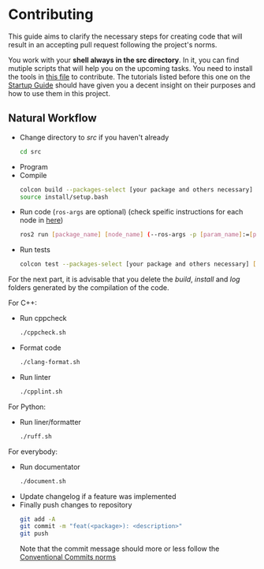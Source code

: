 # Contributing

This guide aims to clarify the necessary steps for creating code that will result in an accepting pull request following the project's norms.

You work with your **shell always in the src directory**. In it, you can find mutiple scripts that will help you on the upcoming tasks. You need to install the tools in [this file](../technologies.md) to contribute. The tutorials listed before this one on the [Startup Guide](./startup_guide.md) should have given you a decent insight on their purposes and how to use them in this project.

## Natural Workflow 

- Change directory to *src* if you haven't already
  ```sh
  cd src
  ```
- Program
- Compile
  ```sh
  colcon build --packages-select [your package and others necessary]
  source install/setup.bash
  ```
- Run code (`ros-args` are optional) (check speific instructions for each node in [here](./project_general_tutorial.md))
  ```sh
  ros2 run [package_name] [node_name] (--ros-args -p [param_name]:=[param_value])
  ```
- Run tests
  ```sh
  colcon test --packages-select [your package and others necessary] [--event-handler=console_direct+] #last part for verbose
  ```
For the next part, it is advisable that you delete the *build*, *install* and *log* folders generated by the compilation of the code.

For C++:
- Run cppcheck
  ```sh
  ./cppcheck.sh
  ```
- Format code
  ```sh
  ./clang-format.sh
  ```
- Run linter
  ```sh 
  ./cpplint.sh
  ```
For Python:
- Run liner/formatter
  ```sh
  ./ruff.sh 
  ```
For everybody:
- Run documentator
  ```sh
  ./document.sh
  ```
- Update changelog if a feature was implemented
- Finally push changes to repository
  ```sh
  git add -A
  git commit -m "feat(<package>): <description>"
  git push
  ```
  Note that the commit message should more or less follow the [Conventional Commits norms](https://www.conventionalcommits.org/en/v1.0.0-beta.4/)
